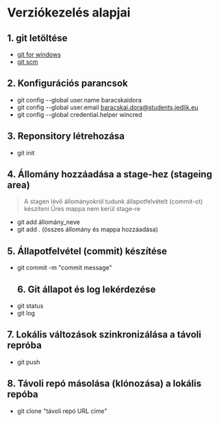 # Verziókezelés alapjai
## 1. git letöltése
- [git for windows](https://gitforwindows.org/)
- [git scm](https://git-scm.com/)
## 2. Konfigurációs parancsok
- git config --global user.name baracskaidora
- git config --global user.email baracskai.dora@students.jedlik.eu
- git config --global credential.helper wincred
## 3. Reponsitory létrehozása
- git init
## 4. Állomány hozzáadása a stage-hez (stageing area)
> A stagen lévő állományokról tudunk állapotfelvételt (commit-ot) készíteni
> Üres mappa nem kerül stage-re
- git add állomány_neve
- git add . (összes állomány és mappa hozzáadása)
## 5. Állapotfelvétel (commit) készítése
- git commit -m "commit message"
  ## 6. Git állapot és log lekérdezése
-  git status
-  git log
  ## 7. Lokális változások szinkronizálása a távoli repróba
  - git push
  ## 8. Távoli repó másolása (klónozása) a lokális repóba
  - git clone "távoli repó URL címe"